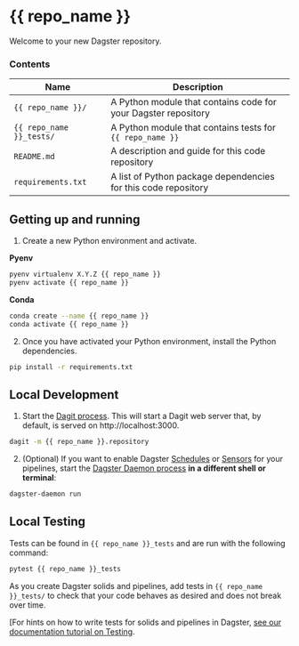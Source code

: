 # {{ repo_name }}

Welcome to your new Dagster repository.

### Contents

| Name | Description |
|-|-|
| `{{ repo_name }}/` | A Python module that contains code for your Dagster repository |
| `{{ repo_name }}_tests/` | A Python module that contains tests for `{{ repo_name }}` |
| `README.md` | A description and guide for this code repository |
| `requirements.txt` | A list of Python package dependencies for this code repository |

## Getting up and running

1. Create a new Python environment and activate.

**Pyenv**
```bash
pyenv virtualenv X.Y.Z {{ repo_name }}
pyenv activate {{ repo_name }}
```

**Conda**
```bash
conda create --name {{ repo_name }}
conda activate {{ repo_name }}
```

2. Once you have activated your Python environment, install the Python dependencies.

```bash
pip install -r requirements.txt
```

## Local Development

1. Start the [Dagit process](https://docs.dagster.io/overview/dagit). This will start a Dagit web
server that, by default, is served on http://localhost:3000.

```bash
dagit -m {{ repo_name }}.repository
```

2. (Optional) If you want to enable Dagster
[Schedules](https://docs.dagster.io/overview/schedules-sensors/schedules) or
[Sensors](https://docs.dagster.io/overview/schedules-sensors/sensors) for your pipelines, start the
[Dagster Daemon process](https://docs.dagster.io/overview/daemon#main) **in a different shell or terminal**:

```bash
dagster-daemon run
```

## Local Testing

Tests can be found in `{{ repo_name }}_tests` and are run with the following command:

```bash
pytest {{ repo_name }}_tests
```

As you create Dagster solids and pipelines, add tests in `{{ repo_name }}_tests/` to check that your
code behaves as desired and does not break over time.

[For hints on how to write tests for solids and pipelines in Dagster,
[see our documentation tutorial on Testing](https://docs.dagster.io/tutorial/testable).
